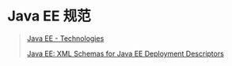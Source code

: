 # Java EE 规范

> [Java EE - Technologies](https://www.oracle.com/java/technologies/javaee/javaeetechnologies.html)
>
> [Java EE: XML Schemas for Java EE Deployment Descriptors](http://www.oracle.com/webfolder/technetwork/jsc/xml/ns/javaee/index.html#8)

